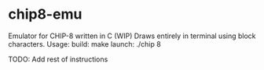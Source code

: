 # chip8-emu
Emulator for CHIP-8 written in C (WIP)
Draws entirely in terminal using block characters. 
Usage: 
build: make
launch: ./chip 8 <ROM FILE>     

TODO: Add rest of instructions
